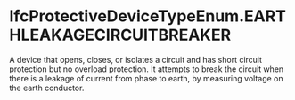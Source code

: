 IfcProtectiveDeviceTypeEnum.EARTHLEAKAGECIRCUITBREAKER
======================================================
A device that opens, closes, or isolates a circuit and has short circuit
protection but no overload protection. It attempts to break the circuit when
there is a leakage of current from phase to earth, by measuring voltage on the
earth conductor.



